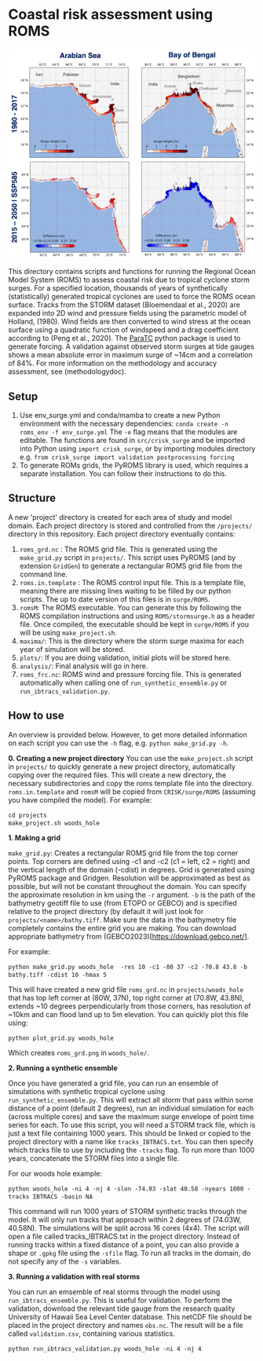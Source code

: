 # Coastal risk assessment using ROMS

<p align="center">
  <img src="https://github.com/WoodwellRisk/CRisk/blob/main/assets/crisk_ex.png" />
</p>

This directory contains scripts and functions for running the Regional Ocean Model System (ROMS) to assess coastal risk due to tropical cyclone storm surges. For a specified location, thousands of years of synthetically (statistically) generated tropical cyclones are used to force the ROMS ocean surface. Tracks from the STORM dataset (Bloemendaal et al., 2020) are expanded into 2D wind and pressure fields using the parametric model of Holland, (1980). Wind fields are then converted to wind stress at the ocean surface using a quadratic function of windspeed and a drag coefficient according to (Peng et al., 2020). The [ParaTC](https://pypi.org/project/paratc/) python package is used to generate forcing. A validation against observed storm surges at tide gauges shows a mean absolute error in maximum surge of ~14cm and a correlation of 84%. For more information on the methodology and accuracy assessment, see (methodologydoc).

## Setup

1. Use env_surge.yml and conda/mamba to create a new Python environment with the necessary dependencies:
``` conda create -n roms_env -f env_surge.yml ```
The `-e` flag means that the modules are editable. The functions are found in `src/crisk_surge` and be imported into Python using `import crisk_surge`, or by importing modules directory e.g. `from crisk_surge import validation postprocessing forcing` 
3. To generate ROMs grids, the PyROMS library is used, which requires a separate installation. You can follow their instructions to do this.

## Structure

A new 'project' directory is created for each area of study and model domain. Each project directory is stored and controlled from the `/projects/` directory in this repository. Each project directory eventually contains:

1. `roms_grd.nc` : The ROMS grid file. This is generated using the `make_grid.py` script in `projects/`. This script uses PyROMS (and by extension `GridGen`) to generate a rectangular ROMS grid file from the command line. 
2. `roms.in.template` : The ROMS control input file. This is a template file, meaning there are missing lines waiting to be filled by our python scripts. The up to date version of this files is in `surge/ROMS`.
3. `romsM`: The ROMS executable. You can generate this by following the ROMS compilation instructions and using `ROMS/stormsurge.h` as a header file. Once compiled, the executable should be kept in `surge/ROMS` if you will be using `make_project.sh`.
4. `maxima/`: This is the directory where the storm surge maxima for each year of simulation will be stored.
5. `plots/`: If you are doing validation, initial plots will be stored here.
6. `analysis/`: Final analysis will go in here.
7. `roms_frc.nc`: ROMS wind and pressure forcing file. This is generated automatically when calling one of `run_synthetic_ensemble.py` or `run_ibtracs_validation.py`.

## How to use
An overview is provided below. However, to get more detailed information on each script you can use the `-h` flag, e.g. `python make_grid.py -h`.

**0. Creating a new project directory**
You can use the `make_project.sh` script in `projects/` to quickly generate a new project directory, automatically copying over the required files. This will create a new directory, the necessary subdirectories and copy the roms template file into the directory. `roms.in.template` and `romsM` will be copied from `CRISK/surge/ROMS` (assuming you have compiled the model). For example:

```
cd projects
make_project.sh woods_hole
```

**1. Making a grid**

`make_grid.py`: Creates a rectangular ROMS grid file from the top corner points. Top corners are defined using -c1 and -c2 (c1 = left, c2 = right) and the vertical length of the domain (-cdist) in degrees. Grid is generated using PyROMS package and Gridgen. Resolution will be approximated as best as possible, but will not be constant throughout the domain. You can specify the approximate resolution in km using the `-r` argument. `-b` is the path of the bathymetry geotiff file to use (from ETOPO or GEBCO) and is specified relative to the project directory (by default it will just look for `projects/<name>/bathy.tiff`. Make sure the data in the bathymetry file completely contains the entire grid you are making. You can download appropriate bathymetry from (GEBCO2023)[https://download.gebco.net/].

For example:

```
python make_grid.py woods_hole  -res 10 -c1 -80 37 -c2 -70.8 43.8 -b bathy.tiff -cdist 10 -hmax 5
```

This will have created a new grid file `roms_grd.nc` in `projects/woods_hole` that has top left corner at (80W, 37N), top right corner at (70.8W, 43.8N), extends ~10 degrees perpendicularly from those corners, has resolution of ~10km and can flood land up to 5m elevation. You can quickly plot this file using:

```
python plot_grid.py woods_hole
```

Which creates `roms_grd.png` in `woods_hole/`. 

**2. Running a synthetic ensemble**

Once you have generated a grid file, you can run an ensemble of simulations with synthetic tropical cyclone using `run_synthetic_ensemble.py`. This will extract all storm that pass within some distance of a point (default 2 degrees), run an individual simulation for each (across multiple cores) and save the maximum surge envelope of point time series for each. To use this script, you will need a STORM track file, which is just a text file containing 1000 years. This should be linked or copied to the project directory with a name like `tracks_IBTRACS.txt`. You can then specify which tracks file to use by including the `-tracks` flag. To run more than 1000 years, concatenate the STORM files into a single file.

For our woods hole example:

```
python woods_hole -ni 4 -nj 4 -slon -74.03 -slat 40.58 -nyears 1000 -tracks IBTRACS -basin NA
```

This command will run 1000 years of STORM synthetic tracks through the model. It will only run tracks that approach within 2 degrees of (74.03W, 40.58N). The simulations will be split across 16 cores (4x4). The script will open a file called tracks_IBTRACS.txt in the project directory. Instead of running tracks within a fixed distance of a point, you can also provide a shape or `.gpkg` file using the `-sfile` flag. To run all tracks in the domain, do not specify any of the `-s` variables.

**3. Running a validation with real storms**

You can run an emsemble of real storms through the model using `run_ibtracs_ensemble.py`. This is useful for validation. To perform the validation, download the relevant tide gauge from the research quality University of Hawaii Sea Level Center database. This netCDF file should be placed in the project directory and names `obs.nc`. The result will be a file called `validation.csv`, containing various statistics.

```
python run_ibtracs_validation.py woods_hole -ni 4 -nj 4
```


